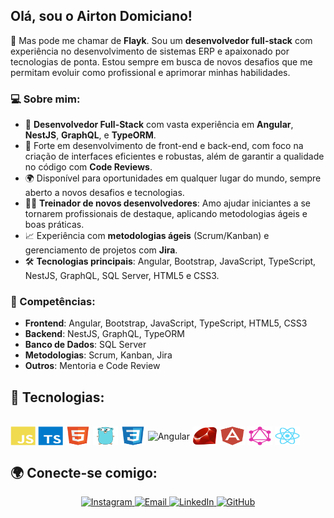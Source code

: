 ## Olá, sou o Airton Domiciano! 

👋 Mas pode me chamar de **Flayk**. Sou um **desenvolvedor full-stack** com experiência no desenvolvimento de sistemas ERP e apaixonado por tecnologias de ponta. Estou sempre em busca de novos desafios que me permitam evoluir como profissional e aprimorar minhas habilidades.

### 💻 Sobre mim:
- 🚀 **Desenvolvedor Full-Stack** com vasta experiência em **Angular**, **NestJS**, **GraphQL**, e **TypeORM**.
- 💼 Forte em desenvolvimento de front-end e back-end, com foco na criação de interfaces eficientes e robustas, além de garantir a qualidade no código com **Code Reviews**.
- 🌍 Disponível para oportunidades em qualquer lugar do mundo, sempre aberto a novos desafios e tecnologias.
- 🧑‍🏫 **Treinador de novos desenvolvedores**: Amo ajudar iniciantes a se tornarem profissionais de destaque, aplicando metodologias ágeis e boas práticas.
- 📈 Experiência com **metodologias ágeis** (Scrum/Kanban) e gerenciamento de projetos com **Jira**.
- 🛠 **Tecnologias principais**: Angular, Bootstrap, JavaScript, TypeScript, NestJS, GraphQL, SQL Server, HTML5 e CSS3.

### 🌟 Competências:
- **Frontend**: Angular, Bootstrap, JavaScript, TypeScript, HTML5, CSS3
- **Backend**: NestJS, GraphQL, TypeORM
- **Banco de Dados**: SQL Server
- **Metodologias**: Scrum, Kanban, Jira
- **Outros**: Mentoria e Code Review

## 🚀 Tecnologias:

<div style="display: inline_block"><br>
  <img align="center" alt="Js" height="30" width="40" src="https://raw.githubusercontent.com/devicons/devicon/master/icons/javascript/javascript-plain.svg">
  <img align="center" alt="Ts" height="30" width="40" src="https://raw.githubusercontent.com/devicons/devicon/master/icons/typescript/typescript-plain.svg">
  <img align="center" alt="HTML" height="30" width="40" src="https://raw.githubusercontent.com/devicons/devicon/master/icons/html5/html5-original.svg">
  <img align="center" alt="GO Lang" height="30" width="40" src="https://raw.githubusercontent.com/devicons/devicon/master/icons/go/go-original.svg">
  <img align="center" alt="CSS" height="30" width="40" src="https://raw.githubusercontent.com/devicons/devicon/master/icons/css3/css3-original.svg">
  <img align="center" alt="Angular" height="30" width="40" src="https://cdn.jsdelivr.net/gh/devicons/devicon/icons/angularjs/angularjs-original.svg" />
  <img align="center" alt="Ruby" height="30" width="40" src="https://raw.githubusercontent.com/devicons/devicon/master/icons/ruby/ruby-original.svg">
  <img align="center" alt="Angular" height="30" width="40" src="https://raw.githubusercontent.com/devicons/devicon/master/icons/angularjs/angularjs-plain.svg">
  <img align="center" alt="GraphQL" height="30" width="40" src="https://raw.githubusercontent.com/devicons/devicon/master/icons/graphql/graphql-plain.svg">
  <img align="center" alt="React" height="30" width="40" src="https://raw.githubusercontent.com/devicons/devicon/master/icons/react/react-original.svg">
</div>
  
## 🌍 Conecte-se comigo:

<div align="center">
  <a href="https://instagram.com/AirtonDomiciano" target="_blank">
    <img src="https://img.shields.io/badge/-Instagram-E4405F?style=for-the-badge&logo=instagram&logoColor=white" alt="Instagram"/>
  </a>
  <a href="mailto:airton_mio@hotmail.com" target="_blank">
    <img src="https://img.shields.io/badge/-Email-D14836?style=for-the-badge&logo=gmail&logoColor=white" alt="Email"/>
  </a>
  <a href="https://www.linkedin.com/in/airton-domiciano-93b081213" target="_blank">
    <img src="https://img.shields.io/badge/-LinkedIn-0077B5?style=for-the-badge&logo=linkedin&logoColor=white" alt="LinkedIn"/>
  </a>
  <a href="https://github.com/AirtonDomiciano" target="_blank">
    <img src="https://img.shields.io/badge/-GitHub-181717?style=for-the-badge&logo=github&logoColor=white" alt="GitHub"/>
  </a>
</div>

